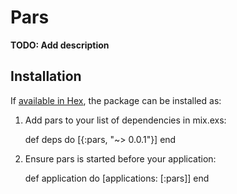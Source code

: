# Pars

**TODO: Add description**

## Installation

If [available in Hex](https://hex.pm/docs/publish), the package can be installed as:

  1. Add pars to your list of dependencies in mix.exs:

        def deps do
          [{:pars, "~> 0.0.1"}]
        end

  2. Ensure pars is started before your application:

        def application do
          [applications: [:pars]]
        end

